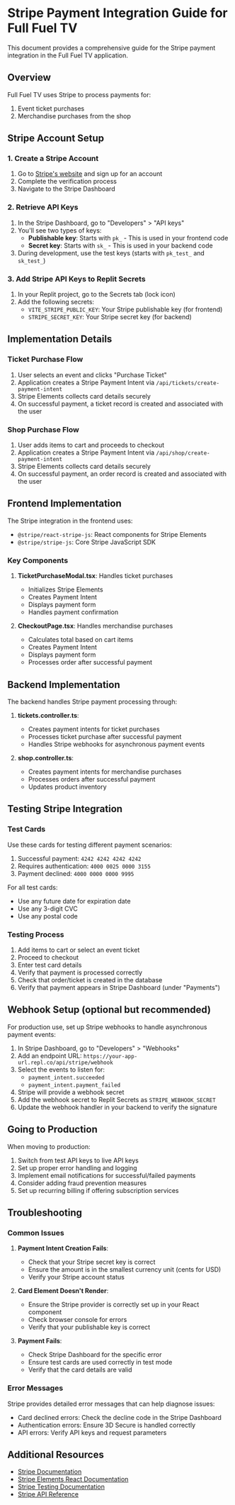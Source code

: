 # Stripe Payment Integration Guide for Full Fuel TV

This document provides a comprehensive guide for the Stripe payment integration in the Full Fuel TV application.

## Overview

Full Fuel TV uses Stripe to process payments for:
1. Event ticket purchases
2. Merchandise purchases from the shop

## Stripe Account Setup

### 1. Create a Stripe Account

1. Go to [Stripe's website](https://stripe.com/) and sign up for an account
2. Complete the verification process
3. Navigate to the Stripe Dashboard

### 2. Retrieve API Keys

1. In the Stripe Dashboard, go to "Developers" > "API keys"
2. You'll see two types of keys:
   - **Publishable key**: Starts with `pk_` - This is used in your frontend code
   - **Secret key**: Starts with `sk_` - This is used in your backend code
3. During development, use the test keys (starts with `pk_test_` and `sk_test_`)

### 3. Add Stripe API Keys to Replit Secrets

1. In your Replit project, go to the Secrets tab (lock icon)
2. Add the following secrets:
   - `VITE_STRIPE_PUBLIC_KEY`: Your Stripe publishable key (for frontend)
   - `STRIPE_SECRET_KEY`: Your Stripe secret key (for backend)

## Implementation Details

### Ticket Purchase Flow

1. User selects an event and clicks "Purchase Ticket"
2. Application creates a Stripe Payment Intent via `/api/tickets/create-payment-intent`
3. Stripe Elements collects card details securely
4. On successful payment, a ticket record is created and associated with the user

### Shop Purchase Flow

1. User adds items to cart and proceeds to checkout
2. Application creates a Stripe Payment Intent via `/api/shop/create-payment-intent`
3. Stripe Elements collects card details securely
4. On successful payment, an order record is created and associated with the user

## Frontend Implementation

The Stripe integration in the frontend uses:
- `@stripe/react-stripe-js`: React components for Stripe Elements
- `@stripe/stripe-js`: Core Stripe JavaScript SDK

### Key Components

1. **TicketPurchaseModal.tsx**: Handles ticket purchases
   - Initializes Stripe Elements
   - Creates Payment Intent
   - Displays payment form
   - Handles payment confirmation

2. **CheckoutPage.tsx**: Handles merchandise purchases
   - Calculates total based on cart items
   - Creates Payment Intent
   - Displays payment form
   - Processes order after successful payment

## Backend Implementation

The backend handles Stripe payment processing through:

1. **tickets.controller.ts**: 
   - Creates payment intents for ticket purchases
   - Processes ticket purchase after successful payment
   - Handles Stripe webhooks for asynchronous payment events

2. **shop.controller.ts**:
   - Creates payment intents for merchandise purchases
   - Processes orders after successful payment
   - Updates product inventory

## Testing Stripe Integration

### Test Cards

Use these cards for testing different payment scenarios:

1. Successful payment: `4242 4242 4242 4242`
2. Requires authentication: `4000 0025 0000 3155`
3. Payment declined: `4000 0000 0000 9995`

For all test cards:
- Use any future date for expiration date
- Use any 3-digit CVC
- Use any postal code

### Testing Process

1. Add items to cart or select an event ticket
2. Proceed to checkout
3. Enter test card details
4. Verify that payment is processed correctly
5. Check that order/ticket is created in the database
6. Verify that payment appears in Stripe Dashboard (under "Payments")

## Webhook Setup (optional but recommended)

For production use, set up Stripe webhooks to handle asynchronous payment events:

1. In Stripe Dashboard, go to "Developers" > "Webhooks"
2. Add an endpoint URL: `https://your-app-url.repl.co/api/stripe/webhook`
3. Select the events to listen for:
   - `payment_intent.succeeded`
   - `payment_intent.payment_failed`
4. Stripe will provide a webhook secret
5. Add the webhook secret to Replit Secrets as `STRIPE_WEBHOOK_SECRET`
6. Update the webhook handler in your backend to verify the signature

## Going to Production

When moving to production:

1. Switch from test API keys to live API keys
2. Set up proper error handling and logging
3. Implement email notifications for successful/failed payments
4. Consider adding fraud prevention measures
5. Set up recurring billing if offering subscription services

## Troubleshooting

### Common Issues

1. **Payment Intent Creation Fails**:
   - Check that your Stripe secret key is correct
   - Ensure the amount is in the smallest currency unit (cents for USD)
   - Verify your Stripe account status

2. **Card Element Doesn't Render**:
   - Ensure the Stripe provider is correctly set up in your React component
   - Check browser console for errors
   - Verify that your publishable key is correct

3. **Payment Fails**:
   - Check Stripe Dashboard for the specific error
   - Ensure test cards are used correctly in test mode
   - Verify that the card details are valid

### Error Messages

Stripe provides detailed error messages that can help diagnose issues:

- Card declined errors: Check the decline code in the Stripe Dashboard
- Authentication errors: Ensure 3D Secure is handled correctly
- API errors: Verify API keys and request parameters

## Additional Resources

- [Stripe Documentation](https://stripe.com/docs)
- [Stripe Elements React Documentation](https://stripe.com/docs/stripe-js/react)
- [Stripe Testing Documentation](https://stripe.com/docs/testing)
- [Stripe API Reference](https://stripe.com/docs/api)